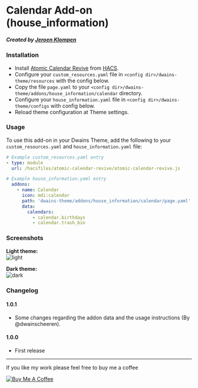 # Calendar Add-on (house_information)
##### Created by [Jeroen Klompen](https://github.com/klumpke/)


### Installation
- Install [Atomic Calendar Revive](https://github.com/marksie1988/atomic-calendar-revive)  from [HACS](https://hacs.xyz).
- Configure your `custom_resources.yaml` file in `<config dir>/dwains-theme/resources` with the config below.
- Copy the file `page.yaml` to your `<config dir>/dwains-theme/addons/house_information/calendar` directory.
- Configure your `house_information.yaml` file in `<config dir>/dwains-theme/configs` with config below.
- Reload theme configuration at Theme settings.


### Usage
To use this add-on in your Dwains Theme, add the following to your `custom_resources.yaml` and `house_information.yaml` file:
```yaml
# Example custom_resources.yaml entry
- type: module
  url: /hacsfiles/atomic-calendar-revive/atomic-calendar-revive.js
```

```yaml
# Example house_information.yaml entry
  addons:
    - name: Calendar
      icon: mdi:calendar
      path: 'dwains-theme/addons/house_information/calendar/page.yaml'
      data:
        calendars:
          - calendar.birthdays
          - calendar.trash_bin
```

### Screenshots
**Light theme:**<br>
![light](https://github.com/Klumpke/dwains-theme-addons/blob/master/house_information/calendar/.github/screenshots/light.png "Light")

**Dark theme:**<br>
![dark](https://github.com/Klumpke/dwains-theme-addons/blob/master/house_information/calendar/.github/screenshots/dark.png "Dark")


### Changelog
#### 1.0.1
- Some changes regarding the addon data and the usage instructions (By @dwainscheeren).

#### 1.0.0
- First release

---

If you like my work please feel free to buy me a coffee

<a href="https://www.buymeacoffee.com/klumpke" target="_blank"><img src="https://www.buymeacoffee.com/assets/img/custom_images/white_img.png" alt="Buy Me A Coffee"></a>
